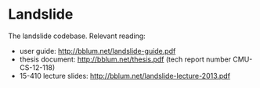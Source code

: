 Landslide
=========

The landslide codebase. Relevant reading:

- user guide:            http://bblum.net/landslide-guide.pdf
- thesis document:       http://bblum.net/thesis.pdf (tech report number CMU-CS-12-118)
- 15-410 lecture slides: http://bblum.net/landslide-lecture-2013.pdf

